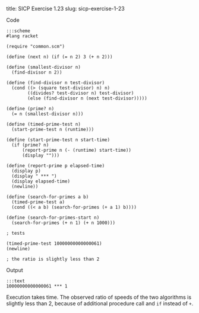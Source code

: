 title: SICP Exercise 1.23
slug: sicp-exercise-1-23

Code
```
:::scheme
#lang racket

(require "common.scm")

(define (next n) (if (= n 2) 3 (+ n 2)))

(define (smallest-divisor n)
  (find-divisor n 2))

(define (find-divisor n test-divisor)
  (cond ((> (square test-divisor) n) n)
        ((divides? test-divisor n) test-divisor)
        (else (find-divisor n (next test-divisor)))))

(define (prime? n)
  (= n (smallest-divisor n)))

(define (timed-prime-test n)
  (start-prime-test n (runtime)))

(define (start-prime-test n start-time)
  (if (prime? n)
      (report-prime n (- (runtime) start-time))
      (display "")))

(define (report-prime p elapsed-time)
  (display p)
  (display " *** ")
  (display elapsed-time)
  (newline))

(define (search-for-primes a b) 
  (timed-prime-test a)
  (cond ((< a b) (search-for-primes (+ a 1) b))))

(define (search-for-primes-start n)
  (search-for-primes (+ n 1) (+ n 1000)))

; tests

(timed-prime-test 10000000000000061)
(newline)

; the ratio is slightly less than 2
```

Output
```
:::text
10000000000000061 *** 1

```

Execution takes time. The observed ratio of speeds of the two
algorithms is slightly less than 2, because of additional procedure call
and `if` instead of `+`.
